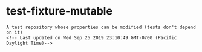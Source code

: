 # test-fixture-mutable
    A test repository whose properties can be modified (tests don't depend on it)
    <!-- Last updated on Wed Sep 25 2019 23:10:49 GMT-0700 (Pacific Daylight Time)-->